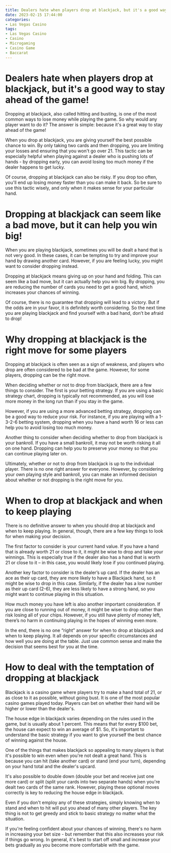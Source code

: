 ```yaml
---
title: Dealers hate when players drop at blackjack, but it's a good way to stay ahead of the game!
date: 2023-02-15 17:44:00
categories:
- Las Vegas Casino
tags:
- Las Vegas Casino
- Casino
- Microgaming
- Casino Game
- Baccarat
---
```



#  Dealers hate when players drop at blackjack, but it's a good way to stay ahead of the game!

Dropping at blackjack, also called hitting and busting, is one of the most common ways to lose money while playing the game. So why would any player want to do it? The answer is simple: because it's a great way to stay ahead of the game!

When you drop at blackjack, you are giving yourself the best possible chance to win. By only taking two cards and then dropping, you are limiting your losses and ensuring that you won't go over 21. This tactic can be especially helpful when playing against a dealer who is pushing lots of hands - by dropping early, you can avoid losing too much money if the dealer happens to get lucky.

Of course, dropping at blackjack can also be risky. If you drop too often, you'll end up losing money faster than you can make it back. So be sure to use this tactic wisely, and only when it makes sense for your particular hand.

#  Dropping at blackjack can seem like a bad move, but it can help you win big!

When you are playing blackjack, sometimes you will be dealt a hand that is not very good. In these cases, it can be tempting to try and improve your hand by drawing another card. However, if you are feeling lucky, you might want to consider dropping instead.

Dropping at blackjack means giving up on your hand and folding. This can seem like a bad move, but it can actually help you win big. By dropping, you are reducing the number of cards you need to get a good hand, which increases your chances of winning.

Of course, there is no guarantee that dropping will lead to a victory. But if the odds are in your favor, it is definitely worth considering. So the next time you are playing blackjack and find yourself with a bad hand, don’t be afraid to drop!

#  Why dropping at blackjack is the right move for some players

Dropping at blackjack is often seen as a sign of weakness, and players who drop are often considered to be bad at the game. However, for some players, dropping can be the right move.

When deciding whether or not to drop from blackjack, there are a few things to consider. The first is your betting strategy. If you are using a basic strategy chart, dropping is typically not recommended, as you will lose more money in the long run than if you stay in the game.

However, if you are using a more advanced betting strategy, dropping can be a good way to reduce your risk. For instance, if you are playing with a 1-3-2-6 betting system, dropping when you have a hand worth 16 or less can help you to avoid losing too much money.

Another thing to consider when deciding whether to drop from blackjack is your bankroll. If you have a small bankroll, it may not be worth risking it all on one hand. Dropping can help you to preserve your money so that you can continue playing later on.

Ultimately, whether or not to drop from blackjack is up to the individual player. There is no one right answer for everyone. However, by considering your own playing style and bankroll, you can make an informed decision about whether or not dropping is the right move for you.

#  When to drop at blackjack and when to keep playing

There is no definitive answer to when you should drop at blackjack and when to keep playing. In general, though, there are a few key things to look for when making your decision.

The first factor to consider is your current hand value. If you have a hand that is already worth 21 or close to it, it might be wise to drop and take your winnings. This is especially true if the dealer also has a hand that is worth 21 or close to it – in this case, you would likely lose if you continued playing.

Another key factor to consider is the dealer’s up card. If the dealer has an ace as their up card, they are more likely to have a Blackjack hand, so it might be wise to drop in this case. Similarly, if the dealer has a low number as their up card (2-6), they are less likely to have a strong hand, so you might want to continue playing in this situation.

How much money you have left is also another important consideration. If you are close to running out of money, it might be wiser to drop rather than risk losing all of your chips. However, if you still have plenty of money left, there’s no harm in continuing playing in the hopes of winning even more.

In the end, there is no one “right” answer for when to drop at blackjack and when to keep playing. It all depends on your specific circumstances and how well you are doing at the table. Just use common sense and make the decision that seems best for you at the time.

#  How to deal with the temptation of dropping at blackjack

Blackjack is a casino game where players try to make a hand total of 21, or as close to it as possible, without going bust. It is one of the most popular casino games played today. Players can bet on whether their hand will be higher or lower than the dealer's.

The house edge in blackjack varies depending on the rules used in the game, but is usually about 1 percent. This means that for every $100 bet, the house can expect to win an average of $1. So, it's important to understand the basic strategy if you want to give yourself the best chance of winning against the house.

One of the things that makes blackjack so appealing to many players is that it's possible to win even when you're not dealt a great hand. This is because you can hit (take another card) or stand (end your turn), depending on your hand total and the dealer's upcard.

It's also possible to double down (double your bet and receive just one more card) or split (split your cards into two separate hands) when you're dealt two cards of the same rank. However, playing these optional moves correctly is key to reducing the house edge in blackjack.

Even if you don't employ any of these strategies, simply knowing when to stand and when to hit will put you ahead of many other players. The key thing is not to get greedy and stick to basic strategy no matter what the situation.

If you're feeling confident about your chances of winning, there's no harm in increasing your bet size - but remember that this also increases your risk if things go wrong. In general, it's best to start off small and increase your bets gradually as you become more comfortable with the game.
